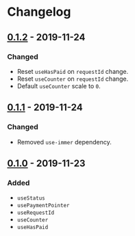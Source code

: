 # Changelog

## [0.1.2] - 2019-11-24
### Changed
- Reset `useHasPaid` on `requestId` change.
- Reset `useCounter` on `requestId` change.
- Default `useCounter` scale to `0`.

## [0.1.1] - 2019-11-24
### Changed
- Removed `use-immer` dependency.

## [0.1.0] - 2019-11-23
### Added
- `useStatus`
- `usePaymentPointer`
- `useRequestId`
- `useCounter`
- `useHasPaid`


[0.1.2]: https://github.com/dacioromero/react-hook-wm/compare/0.1.1...0.1.2
[0.1.1]: https://github.com/dacioromero/react-hook-wm/compare/0.1.0...0.1.1
[0.1.0]: https://github.com/dacioromero/react-hook-wm/releases/tag/0.1.0
